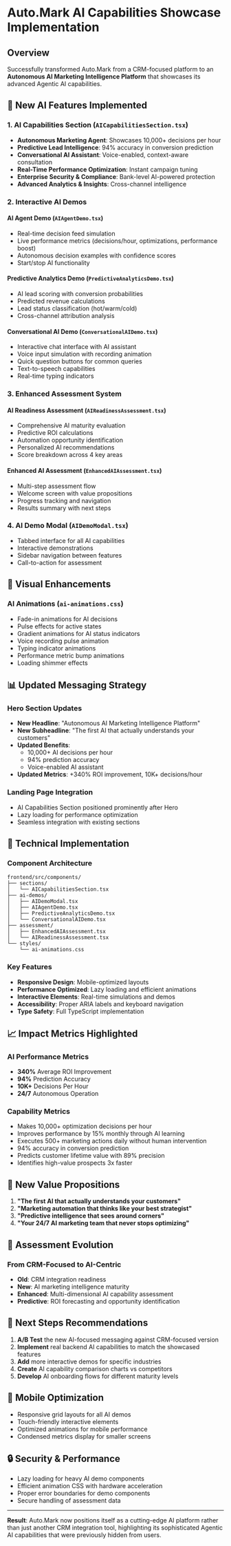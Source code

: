 # Auto.Mark AI Capabilities Showcase Implementation

## Overview
Successfully transformed Auto.Mark from a CRM-focused platform to an **Autonomous AI Marketing Intelligence Platform** that showcases its advanced Agentic AI capabilities.

## 🚀 New AI Features Implemented

### 1. AI Capabilities Section (`AICapabilitiesSection.tsx`)
- **Autonomous Marketing Agent**: Showcases 10,000+ decisions per hour
- **Predictive Lead Intelligence**: 94% accuracy in conversion prediction  
- **Conversational AI Assistant**: Voice-enabled, context-aware consultation
- **Real-Time Performance Optimization**: Instant campaign tuning
- **Enterprise Security & Compliance**: Bank-level AI-powered protection
- **Advanced Analytics & Insights**: Cross-channel intelligence

### 2. Interactive AI Demos
#### AI Agent Demo (`AIAgentDemo.tsx`)
- Real-time decision feed simulation
- Live performance metrics (decisions/hour, optimizations, performance boost)
- Autonomous decision examples with confidence scores
- Start/stop AI functionality

#### Predictive Analytics Demo (`PredictiveAnalyticsDemo.tsx`)
- AI lead scoring with conversion probabilities
- Predicted revenue calculations
- Lead status classification (hot/warm/cold)
- Cross-channel attribution analysis

#### Conversational AI Demo (`ConversationalAIDemo.tsx`)
- Interactive chat interface with AI assistant
- Voice input simulation with recording animation
- Quick question buttons for common queries
- Text-to-speech capabilities
- Real-time typing indicators

### 3. Enhanced Assessment System
#### AI Readiness Assessment (`AIReadinessAssessment.tsx`)
- Comprehensive AI maturity evaluation
- Predictive ROI calculations
- Automation opportunity identification
- Personalized AI recommendations
- Score breakdown across 4 key areas

#### Enhanced AI Assessment (`EnhancedAIAssessment.tsx`)
- Multi-step assessment flow
- Welcome screen with value propositions
- Progress tracking and navigation
- Results summary with next steps

### 4. AI Demo Modal (`AIDemoModal.tsx`)
- Tabbed interface for all AI capabilities
- Interactive demonstrations
- Sidebar navigation between features
- Call-to-action for assessment

## 🎨 Visual Enhancements

### AI Animations (`ai-animations.css`)
- Fade-in animations for AI decisions
- Pulse effects for active states
- Gradient animations for AI status indicators
- Voice recording pulse animation
- Typing indicator animations
- Performance metric bump animations
- Loading shimmer effects

## 📊 Updated Messaging Strategy

### Hero Section Updates
- **New Headline**: "Autonomous AI Marketing Intelligence Platform"
- **New Subheadline**: "The first AI that actually understands your customers"
- **Updated Benefits**: 
  - 10,000+ AI decisions per hour
  - 94% prediction accuracy  
  - Voice-enabled AI assistant
- **Updated Metrics**: +340% ROI improvement, 10K+ decisions/hour

### Landing Page Integration
- AI Capabilities Section positioned prominently after Hero
- Lazy loading for performance optimization
- Seamless integration with existing sections

## 🔧 Technical Implementation

### Component Architecture
```
frontend/src/components/
├── sections/
│   └── AICapabilitiesSection.tsx
├── ai-demos/
│   ├── AIDemoModal.tsx
│   ├── AIAgentDemo.tsx
│   ├── PredictiveAnalyticsDemo.tsx
│   └── ConversationalAIDemo.tsx
├── assessment/
│   ├── EnhancedAIAssessment.tsx
│   └── AIReadinessAssessment.tsx
└── styles/
    └── ai-animations.css
```

### Key Features
- **Responsive Design**: Mobile-optimized layouts
- **Performance Optimized**: Lazy loading and efficient animations
- **Interactive Elements**: Real-time simulations and demos
- **Accessibility**: Proper ARIA labels and keyboard navigation
- **Type Safety**: Full TypeScript implementation

## 📈 Impact Metrics Highlighted

### AI Performance Metrics
- **340%** Average ROI Improvement
- **94%** Prediction Accuracy
- **10K+** Decisions Per Hour
- **24/7** Autonomous Operation

### Capability Metrics
- Makes 10,000+ optimization decisions per hour
- Improves performance by 15% monthly through AI learning
- Executes 500+ marketing actions daily without human intervention
- 94% accuracy in conversion prediction
- Predicts customer lifetime value with 89% precision
- Identifies high-value prospects 3x faster

## 🎯 New Value Propositions

1. **"The first AI that actually understands your customers"**
2. **"Marketing automation that thinks like your best strategist"**
3. **"Predictive intelligence that sees around corners"**
4. **"Your 24/7 AI marketing team that never stops optimizing"**

## 🔄 Assessment Evolution

### From CRM-Focused to AI-Centric
- **Old**: CRM integration readiness
- **New**: AI marketing intelligence maturity
- **Enhanced**: Multi-dimensional AI capability assessment
- **Predictive**: ROI forecasting and opportunity identification

## 🚀 Next Steps Recommendations

1. **A/B Test** the new AI-focused messaging against CRM-focused version
2. **Implement** real backend AI capabilities to match the showcased features  
3. **Add** more interactive demos for specific industries
4. **Create** AI capability comparison charts vs competitors
5. **Develop** AI onboarding flows for different maturity levels

## 📱 Mobile Optimization

- Responsive grid layouts for all AI demos
- Touch-friendly interactive elements
- Optimized animations for mobile performance
- Condensed metrics display for smaller screens

## 🔒 Security & Performance

- Lazy loading for heavy AI demo components
- Efficient animation CSS with hardware acceleration
- Proper error boundaries for demo components
- Secure handling of assessment data

---

**Result**: Auto.Mark now positions itself as a cutting-edge AI platform rather than just another CRM integration tool, highlighting its sophisticated Agentic AI capabilities that were previously hidden from users.